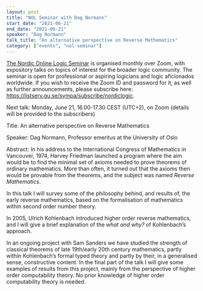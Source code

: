 ```yaml
---
layout: post
title: "NOL Seminar with Dag Normann"
start_date: "2021-06-21"
end_date: "2021-06-21"
speaker: "Dag Normann"
talk_title: "An alternative perspective on Reverse Mathematics"
category: ["events", "nol-seminar"]
---
```

[The Nordic Online Logic Seminar](/the-NOL-seminar.html)
is organised monthly over Zoom, with expository talks on topics of interest for
the broader logic community. The seminar is open for professional or aspiring
logicians and logic aficionados worldwide. If you wish to receive the Zoom ID
and password for it, as well as further announcements, please subscribe here:
<https://listserv.gu.se/sympa/subscribe/nordiclogic>.

Next talk: Monday, June 21, 16.00-17.30 CEST (UTC+2), on Zoom (details will be
provided to the subscribers)

Title: An alternative perspective on Reverse Mathematics

Speaker: Dag Normann, Professor emeritus at the University of Oslo 

Abstract: In his address to the International Congress of Mathematics in
Vancouver, 1974, Harvey Friedman launched a program where the aim would be to
find the minimal set of axioms needed to prove theorems of ordinary mathematics.
More than often, it turned out that the axioms then would be provable from the
theorems, and the subject was named *Reverse Mathematics*.

In this talk I will survey some of the philosophy behind, and results of, the
early reverse mathematics, based on the formalisation of mathematics within
second order number theory.

In 2005, Ulrich Kohlenbach introduced higher order reverse mathematics, and I
will give a brief explanation of the *what and why?* of Kohlenbach’s approach.

In an ongoing project with Sam Sanders we have studied the strength of classical
theorems of late 19th/early 20th century mathematics, partly within Kohlenbach’s
formal typed theory and partly by their, in a generalised sense, constructive
content. In the final part of the talk I will give some examples of results from
this project, mainly from the perspective of higher order computability theory.
No prior knowledge of higher order computability theory is needed.
